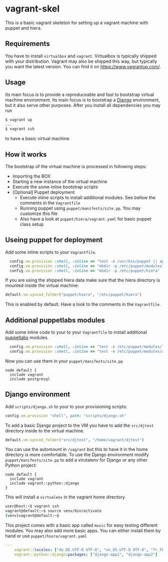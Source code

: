 # vagrant-skel
This is a basic vagrant skeleton for setting up a vagrant machine with puppet and hiera.

## Requirements
You have to install `virtualbox` and `vagrant`. Virtualbox is typically shipped with your distribution. Vagrant may also be shipped this way, but typically you want the latest version. You can find it on https://www.vagrantup.com/.

## Usage
Its main focus is to provide a reproduceable and fast to bootstrap virtual machine environment. Its main focus is to bootstrap a [Django](https://www.djangoproject.com/) environment, but it also serve other purposes.
After you install all dependencies you may run

```bash
$ vagrant up
...
$ vagrant ssh
```
to have a basic virtual machine.

## How it works

The bootstrap of the virtual machine is processed in following steps:

* Importing the BOX
* Starting a new instance of the virtual machine
* Execute the some inline bootstrap scripts
* [Optional] Puppet deployment
    * Execute inline scripts to install additional modules. See bellow the comments in the `Vagrantfile`
    * Running puppet using `puppet/manifests/site.pp`. You may customize this file
    * Also have a look at `puppet/hiera/vagrant.yaml` for basic puppet class setup

## Useing puppet for deployment

Add some inline scripts to your `Vagrantfile`.

```ruby
  config.vm.provision :shell, :inline => "test -e /usr/bin/puppet || apt-get install -y puppet"
  config.vm.provision :shell, :inline => "mkdir -p /etc/puppet/modules"
  config.vm.provision :shell, :inline => "mkdir -p /etc/puppet/hiera"
```
If you are using the shipped hiera data make sure that the hiera directory is mounted inside the virtual machine:
```ruby
default.vm.synced_folder("puppet/hiera", "/etc/puppet/hiera")
```
This is enabled by default. Have a look to the comments in the `Vagrantfile`.

## Additional puppetlabs modules
Add some inline code to your to your `Vagrantfile` to install additional [puppetlabs](https://forge.puppetlabs.com/) modules. 
```ruby
  config.vm.provision :shell, :inline => "test -e /etc/puppet/modules/locales || puppet module install saz-locales"
  config.vm.provision :shell, :inline => "test -e /etc/puppet/modules/apache || puppet module install puppetlabs-apache"
```

Now you can use them in your `puppet/manifests/site.pp`
```puppet
node default {
  include vagrant
  include postgresql
```

## Django environment
Add `scripts/django.sh` to your to your provisioning scripts: 
```ruby
config.vm.provision "shell", path: "scripts/django.sh"
```
To add a basic Django project to the VM you have to add the `src/djtest` directory inside to the virtual machine.
```ruby
default.vm.synced_folder("src/djtest", "/home/vagrant/djtest")
```
You can use the automount in `/vagrant` but this to have it in the home directory is more comfortable. To use the Django environment modify `puppet/manifests/site.pp` to add a virutalenv for Django or any other Python project:

```puppet
node default {
  include vagrant
  include vagrant::python::django
}
```
This will install a `virtualenv` in the vagrant home directory. 
```bash
user@host:~$ vagrant ssh
vagrant@default:~$ source venv/bin/activate
(venv)vagrant@default:~$
```

This project comes with a basic app called `music` for easy testing different modules. You may also add more basic apps. You can either install them by hand or use `puppet/hiera/vagrant.yaml`

```yaml
---
    vagrant::locales: ["de_DE.UTF-8 UTF-8", "en_US.UTF-8 UTF-8", "fr_FR.UTF-8 UTF-8"]
    vagrant::python::django:packages: ["django-app1", "django-app2"]
```

